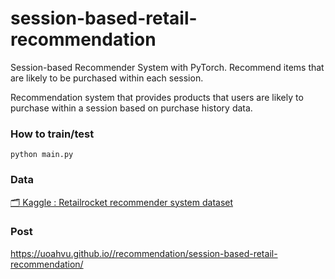 # session-based-retail-recommendation
Session-based Recommender System with PyTorch. Recommend items that are likely to be purchased within each session.

Recommendation system that provides products that users are likely to purchase within a session based on purchase history data.

### How to train/test

```
python main.py
```

### Data

[🗂️ Kaggle : Retailrocket recommender system dataset](https://www.kaggle.com/datasets/retailrocket/ecommerce-dataset)


### Post

https://uoahvu.github.io//recommendation/session-based-retail-recommendation/

